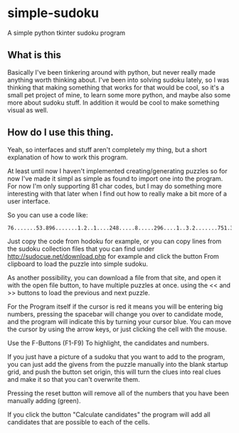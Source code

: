 # simple-sudoku
A simple python tkinter sudoku program

## What is this

Basically I've been tinkering around with python, but never really made anything worth thinking about. I've been into solving sudoku
lately, so I was thinking that making something that works for that would be cool, so it's a small pet project of mine, to learn some
more python, and maybe also some more about sudoku stuff. In addition it would be cool to make something visual as well.

## How do I use this thing.

Yeah, so interfaces and stuff aren't completely my thing, but a short explanation of how to work this program.

At least until now I haven't implemented creating/generating puzzles so for now I've made it simpl as simple as found to import one into
the program. For now I'm only supporting 81 char codes, but I may do something more interesting with that later when I find out how to 
really make a bit more of a user interface.

So you can use a code like:

    76.......53.896.......1.2..1....248.....8.....296....1..3.2.......751.36.......12
    
Just copy the code from hodoku for example, or you can copy lines from the sudoku collection files that you can find under
http://sudocue.net/download.php for example and click the button From clipboard to load the puzzle into simple sudoku.

As another possibility, you can download a file from that site, and open it with the open file button, to have multiple puzzles at once. using the << and >> buttons to load the previous and next puzzle.

For the Program itself if the cursor is red it means you will be entering big numbers, pressing the spacebar will change you over to
candidate mode, and the program will indicate this by turning your cursor blue. You can move the cursor by using the arrow keys, or
just clicking the cell with the mouse.

Use the F-Buttons (F1-F9) To highlight, the candidates and numbers.

If you just have a picture of a sudoku that you want to add to the program, you can just add the givens from the puzzle manually
into the blank startup grid, and push the button set origin, this will turn the clues into real clues and make it so that you can't
overwrite them.

Pressing the reset button will remove all of the numbers that you have been manually adding (green).

If you click the button "Calculate candidates" the program will add all candidates that are possible to each of the cells.

